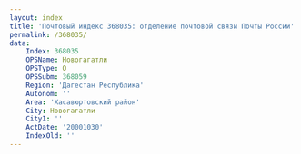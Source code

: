 ```yaml
---
layout: index
title: 'Почтовый индекс 368035: отделение почтовой связи Почты России'
permalink: /368035/
data:
    Index: 368035
    OPSName: Новогагатли
    OPSType: О
    OPSSubm: 368059
    Region: 'Дагестан Республика'
    Autonom: ''
    Area: 'Хасавюртовский район'
    City: Новогагатли
    City1: ''
    ActDate: '20001030'
    IndexOld: ''
---
```

